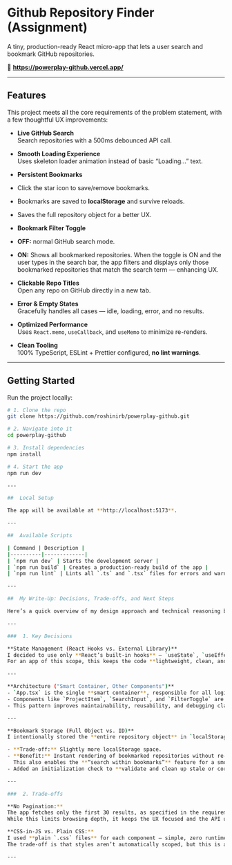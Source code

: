 #  Github Repository Finder (Assignment)

 A tiny, production-ready React micro-app that lets a user search and bookmark GitHub repositories.

🔗 **https://powerplay-github.vercel.app/**  

---

##  Features

 This project meets all the core requirements of the problem statement, with a few thoughtful UX
 improvements:

-  **Live GitHub Search**  
   Search repositories with a 500ms debounced API call.

-  **Smooth Loading Experience**  
  Uses skeleton loader animation instead of basic “Loading…” text.

-  **Persistent Bookmarks**  
  - Click the star icon to save/remove bookmarks.  
  - Bookmarks are saved to **localStorage** and survive reloads.  
  -  Saves the full repository object for a better UX.

-  **Bookmark Filter Toggle**  
  - **OFF:** normal GitHub search mode.  
  - **ON:** Shows all bookmarked repositories. When the toggle is ON and the user types in the search bar,
    the app filters and displays only those bookmarked repositories that match the search term — enhancing UX.

-  **Clickable Repo Titles**  
  Open any repo on GitHub directly in a new tab.

-  **Error & Empty States**  
  Gracefully handles all cases — idle, loading, error, and no results.

-  **Optimized Performance**  
  Uses `React.memo`, `useCallback`, and `useMemo` to minimize re-renders.

-  **Clean Tooling**  
  100% TypeScript, ESLint + Prettier configured, **no lint warnings**.

---

##  Getting Started

Run the project locally:

```bash
# 1. Clone the repo
git clone https://github.com/roshinirb/powerplay-github.git

# 2. Navigate into it
cd powerplay-github

# 3. Install dependencies
npm install

# 4. Start the app
npm run dev

---

##  Local Setup

The app will be available at **http://localhost:5173**.

---

##  Available Scripts

| Command | Description |
|----------|-------------|
| `npm run dev` | Starts the development server |
| `npm run build` | Creates a production-ready build of the app |
| `npm run lint` | Lints all `.ts` and `.tsx` files for errors and warnings |

---

##  My Write-Up: Decisions, Trade-offs, and Next Steps

Here’s a quick overview of my design approach and technical reasoning behind key implementation choices.

---

###  1. Key Decisions

**State Management (React Hooks vs. External Library)**  
I decided to use only **React’s built-in hooks** — `useState`, `useEffect`, `useCallback`, and `useMemo` — for state management.  
For an app of this scope, this keeps the code **lightweight, clean, and performant** without needing Redux or Zustand.

---

**Architecture ("Smart Container, Other Components")**  
- `App.tsx` is the single **smart container**, responsible for all logic: fetching, filtering, bookmarking, etc.  
- Components like `ProjectItem`, `SearchInput`, and `FilterToggle` are **presentational only** — they render UI and emit events upward.  
- This pattern improves maintainability, reusability, and debugging clarity.

---

**Bookmark Storage (Full Object vs. ID)**  
I intentionally stored the **entire repository object** in `localStorage` instead of just the repo ID.

- **Trade-off:** Slightly more localStorage space.  
- **Benefit:** Instant rendering of bookmarked repositories without re-fetching data from the API.  
  This also enables the **“search within bookmarks”** feature for a smoother UX.  
- Added an initialization check to **validate and clean up stale or corrupted data** from localStorage for better stability.

---

###  2. Trade-offs

**No Pagination:**  
The app fetches only the first 30 results, as specified in the requirements.  
While this limits browsing depth, it keeps the UX focused and the API usage minimal.

**CSS-in-JS vs. Plain CSS:**  
I used **plain `.css` files** for each component — simple, zero runtime overhead, and easy to manage.  
The trade-off is that styles aren’t automatically scoped, but this is acceptable for a small-scale project and keeps dependencies clean.

---



